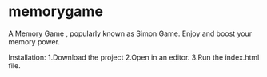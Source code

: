 # memorygame
A  Memory Game , popularly known as Simon Game. Enjoy and boost your memory power.

Installation:
1.Download the project
2.Open in an editor.
3.Run the index.html file.
